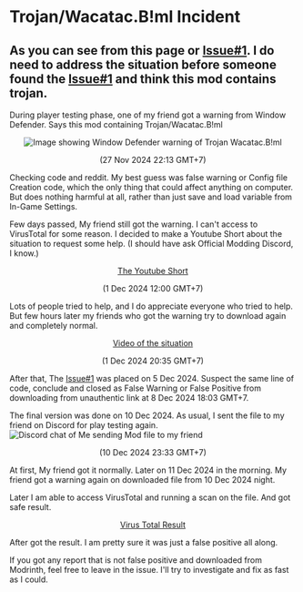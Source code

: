 # Trojan/Wacatac.B!ml Incident
As you can see from this page or [Issue#1](https://github.com/FireMuffin303/What-it-should-be/issues/1).
I do need to address the situation before someone found the [Issue#1](https://github.com/FireMuffin303/What-it-should-be/issues/1) and think this mod contains trojan.
---


During player testing phase, one of my friend got a warning from Window Defender. Says this mod containing Trojan/Wacatac.B!ml
<br>

<div align="center">
<img src="https://imgur.com/tCiB4sy.png" alt="Image showing Window Defender warning of Trojan Wacatac.B!ml">

(27 Nov 2024 22:13 GMT+7)
</div>

Checking code and reddit. My best guess was false warning or Config file Creation code, which the only thing that could affect anything on computer.
But does nothing harmful at all, rather than just save and load variable from In-Game Settings.

Few days passed, My friend still got the warning. I can't access to VirusTotal for some reason. I decided to make a Youtube Short about the situation to request some help. (I should have ask Official Modding Discord, I know.)

<div align="center">
    <a href="https://www.youtube.com/watch?v=JF05skKBEvo">The Youtube Short</a>

(1 Dec 2024 12:00 GMT+7)
</div>

Lots of people tried to help, and I do appreciate everyone who tried to help. But few hours later my friends who got the warning try to download again and completely normal.

<div align="center">
    <a href="https://www.youtube.com/watch?v=wdof9ZYmTlQ">Video of the situation</a>

(1 Dec 2024 20:35 GMT+7)
</div>

After that, The [Issue#1](https://github.com/FireMuffin303/What-it-should-be/issues/1) was placed on 5 Dec 2024. Suspect the same line of code, conclude and closed as False Warning or False Positive from downloading from unauthentic link at 8 Dec 2024 18:03 GMT+7.

The final version was done on 10 Dec 2024. As usual, I sent the file to my friend on Discord for play testing again.
![Discord chat of Me sending Mod file to my friend](https://imgur.com/KpopTp0.png)
<div align="center">
(10 Dec 2024 23:33 GMT+7)
</div>

At first, My friend got it normally. Later on 11 Dec 2024 in the morning. My friend got a warning again on downloaded file from 10 Dec 2024 night.

Later I am able to access VirusTotal and running a scan on the file. And got safe result.

<div align="center">
    <a href="https://www.virustotal.com/gui/file/604bdbc98a589661aab1b7ef37cf873aa065f1b58744ea7745a1f1075a9ecc43">
        Virus Total Result
    </a>
</div>

After got the result. I am pretty sure it was just a false positive all along.

If you got any report that is not false positive and downloaded from Modrinth, feel free to leave in the issue. I'll try to investigate and fix as fast as I could.

